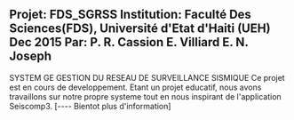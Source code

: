 Projet: FDS_SGRSS
Institution: Faculté Des Sciences(FDS), Université d'Etat d'Haiti (UEH)
Dec 2015
Par:
    P. R. Cassion
    E. Villiard
    E. N. Joseph
-----------------------------------------------------------------------
SYSTEM GE GESTION DU RESEAU DE SURVEILLANCE SISMIQUE
Ce projet est en cours de developpement. Etant un projet educatif, nous avons travaillons sur notre propre systeme tout en nous inspirant de l'application Seiscomp3.
[---- Bientot plus d'information]
